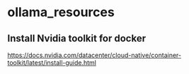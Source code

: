 # ollama_resources

## Install Nvidia toolkit for docker
https://docs.nvidia.com/datacenter/cloud-native/container-toolkit/latest/install-guide.html
